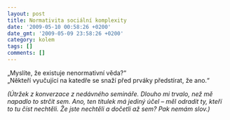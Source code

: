 ```yaml
---
layout: post
title: Normativita sociální komplexity
date: '2009-05-10 00:58:26 +0200'
date_gmt: '2009-05-09 23:58:26 +0200'
category: kolem
tags: []
comments: []
---
```

<p>„Myslíte, že existuje nenormativní věda?“<br />
„Někteří vyučující na katedře se snaží před prváky předstírat, že ano.“</p>
<p><em>(Útržek z konverzace z nedávného semináře. Dlouho mi trvalo, než mě napadlo to strčit sem. Ano, ten titulek má jediný účel &ndash; měl odradit ty, kteří to tu číst nechtěli. Že jste nechtěli a dočetli až sem? Pak nemám slov.)</em></p>
